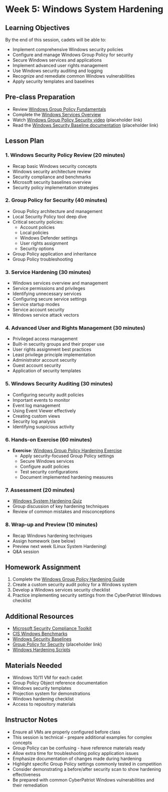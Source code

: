 # Week 5: Windows System Hardening

## Learning Objectives
By the end of this session, cadets will be able to:
- Implement comprehensive Windows security policies
- Configure and manage Windows Group Policy for security
- Secure Windows services and applications
- Implement advanced user rights management
- Use Windows security auditing and logging
- Recognize and remediate common Windows vulnerabilities
- Apply security templates and baselines

## Pre-class Preparation
- Review [Windows Group Policy Fundamentals](https://docs.microsoft.com/en-us/windows-server/identity/ad-ds/manage/understand-policy-management)
- Complete the [Windows Services Overview](../../Windows/Guides/Intermediate/Windows_Services_Overview.md)
- Watch [Windows Group Policy Security video](https://www.youtube.com/watch?v=example) (placeholder link)
- Read the [Windows Security Baseline documentation](https://example.com/baseline) (placeholder link)

## Lesson Plan

### 1. Windows Security Policy Review (20 minutes)
- Recap basic Windows security concepts
- Windows security architecture review
- Security compliance and benchmarks
- Microsoft security baselines overview
- Security policy implementation strategies

### 2. Group Policy for Security (40 minutes)
- Group Policy architecture and management
- Local Security Policy tool deep dive
- Critical security policies:
  - Account policies
  - Local policies
  - Windows Defender settings
  - User rights assignment
  - Security options
- Group Policy application and inheritance
- Group Policy troubleshooting

### 3. Service Hardening (30 minutes)
- Windows services overview and management
- Service permissions and privileges
- Identifying unnecessary services
- Configuring secure service settings
- Service startup modes
- Service account security
- Windows service attack vectors

### 4. Advanced User and Rights Management (30 minutes)
- Privileged access management
- Built-in security groups and their proper use
- User rights assignment best practices
- Least privilege principle implementation
- Administrator account security
- Guest account security
- Application of security templates

### 5. Windows Security Auditing (30 minutes)
- Configuring security audit policies
- Important events to monitor
- Event log management
- Using Event Viewer effectively
- Creating custom views
- Security log analysis
- Identifying suspicious activity

### 6. Hands-on Exercise (60 minutes)
- **Exercise**: [Windows Group Policy Hardening Exercise](../../Windows/Exercises/Windows_Group_Policy_Hardening_Exercise.md)
  - Apply security-focused Group Policy settings
  - Secure Windows services
  - Configure audit policies
  - Test security configurations
  - Document implemented hardening measures

### 7. Assessment (20 minutes)
- [Windows System Hardening Quiz](../../Windows/Quizzes/Quiz-Files/Windows_System_Hardening_Quiz.md)
- Group discussion of key hardening techniques
- Review of common mistakes and misconceptions

### 8. Wrap-up and Preview (10 minutes)
- Recap Windows hardening techniques
- Assign homework (see below)
- Preview next week (Linux System Hardening)
- Q&A session

## Homework Assignment
1. Complete the [Windows Group Policy Hardening Guide](../../Windows/Guides/Intermediate/Windows_Group_Policy_Hardening.md)
2. Create a custom security audit policy for a Windows system
3. Develop a Windows services security checklist
4. Practice implementing security settings from the CyberPatriot Windows checklist

## Additional Resources
- [Microsoft Security Compliance Toolkit](https://www.microsoft.com/en-us/download/details.aspx?id=55319)
- [CIS Windows Benchmarks](https://www.cisecurity.org/benchmark/microsoft_windows_desktop/)
- [Windows Security Baselines](https://docs.microsoft.com/en-us/windows/security/threat-protection/windows-security-baselines)
- [Group Policy for Security](https://example.com/gpo-security) (placeholder link)
- [Windows Hardening Scripts](../../Windows/Scripts/Examples/)

## Materials Needed
- Windows 10/11 VM for each cadet
- Group Policy Object reference documentation
- Windows security templates
- Projection system for demonstrations
- Windows hardening checklist
- Access to repository materials

## Instructor Notes
- Ensure all VMs are properly configured before class
- This session is technical - prepare additional examples for complex concepts
- Group Policy can be confusing - have reference materials ready
- Allow extra time for troubleshooting policy application issues
- Emphasize documentation of changes made during hardening
- Highlight specific Group Policy settings commonly tested in competition
- Consider demonstrating a before/after security scan to show hardening effectiveness
- Be prepared with common CyberPatriot Windows vulnerabilities and their remediation
